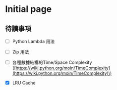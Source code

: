 # Initial page

## 待讀事項

* [ ] Python Lambda 用法
* [ ] Zip 用法
* [ ] 各種數據結構的Time/Space Complexity  \([https://wiki.python.org/moin/TimeComplexity](https://wiki.python.org/moin/TimeComplexity)\)
* [x] LRU Cache



